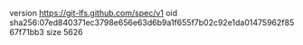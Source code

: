 version https://git-lfs.github.com/spec/v1
oid sha256:07ed840371ec3798e656e63d6b9a1f655f7b02c92e1da01475962f8567f71bb3
size 5626
